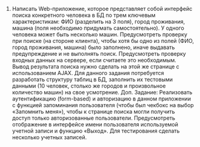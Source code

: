 1. Написать Web-приложение, которое представляет собой интерфейс поиска
конкретного человека в БД по трем ключевым характеристикам: ФИО (разделить на 3 поля), город
проживания, машина (поля необходимо придумать самостоятельно). У одного человека может быть
несколько машин.
Предусмотреть проверку при поиске (на стороне клиента), чтобы хотя бы одно из полей
(ФИО, город проживания, машина) было заполнено, иначе выдавать предупреждение и не выполнять
поиск. Предусмотреть проверку входных данных на сервере, если считаете это необходимым. Вывод
результата поиска нужно сделать на этой же странице с использованием AJAX.
Для данного задания потребуется разработать структуру таблиц в БД, заполнить их тестовыми
данными (10 человек, столько же городов и произвольное количество машин) на свое усмотрение.
Доп. Задание: Реализовать аутентификацию (form-based) и авторизацию в данном
приложении с функцией запоминания пользователя (чтобы был чекбокс на выбор «Запомнить
меня»), чтобы к странице поиска могли получить доступ только авторизованные пользователи.
Предусмотреть отображение в интерфейсе имени пользователя используемой учетной записи и
функцию «Выход». Для тестирования сделать несколько учетных записей.
